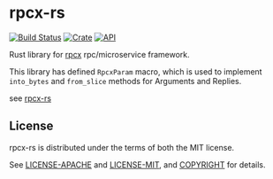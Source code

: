 # rpcx-rs

[![Build Status](https://travis-ci.org/smallnest/rpcx-rs.svg?branch=master)](https://travis-ci.org/smallnest/rpcx-rs)
[![Crate](https://img.shields.io/crates/v/rpcx-derive.svg)](https://crates.io/crates/rpcx-rs)
[![API](https://docs.rs/rpcx-derive/badge.svg)](https://docs.rs/rpcx-rs)

Rust library for [rpcx](https://rpcx.site) rpc/microservice framework.

This library has defined `RpcxParam` macro, which is used to implement `into_bytes` and `from_slice` methods for Arguments and Replies.

see [rpcx-rs](https://github.com/smallnest/rpcx-rs)

## License

rpcx-rs is distributed under the terms of both the MIT license.

See [LICENSE-APACHE](LICENSE-APACHE) and [LICENSE-MIT](LICENSE-MIT), and
[COPYRIGHT](COPYRIGHT) for details.

